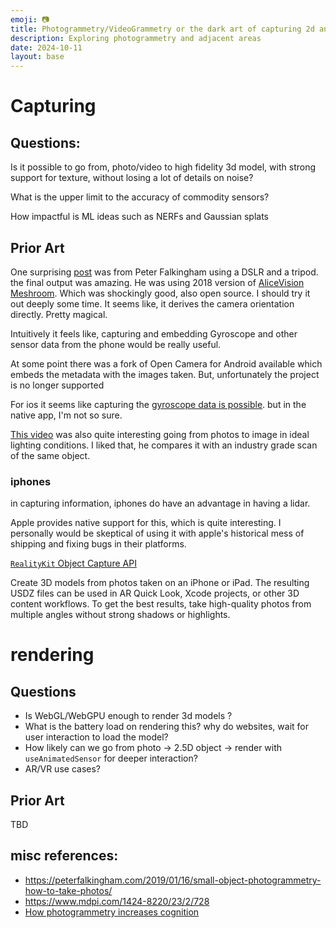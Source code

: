 ```yaml
---
emoji: 📷
title: Photogrammetry/VideoGrammetry or the dark art of capturing 2d and generating 3d models
description: Exploring photogrammetry and adjacent areas
date: 2024-10-11
layout: base
---
```


# Capturing

## Questions:

Is it possible to go from, photo/video to high fidelity 3d model, with strong support for texture, without losing a lot of details on noise?


What is the upper limit to the accuracy of commodity sensors?


How impactful is ML ideas such as NERFs and Gaussian splats

## Prior Art

One surprising [post](https://peterfalkingham.com/2019/01/16/small-object-photogrammetry-how-to-take-photos/) was from Peter Falkingham using a DSLR and a tripod.
the final output was amazing. He was using 2018 version of [AliceVision Meshroom](https://alicevision.org/). Which was shockingly good, also open source. 
I should try it out deeply some time. It seems like, it derives the camera orientation directly. Pretty magical. 

Intuitively it feels like, capturing and embedding Gyroscope and other sensor data from the phone would be really useful.

At some point there was a fork of Open Camera for Android available which embeds the metadata with the images taken. But, unfortunately the project is no longer supported

For ios it seems like capturing the [gyroscope data is possible](https://blender.stackexchange.com/questions/28690/how-to-import-recorded-iphone-gyro-data-into-blender). but in the native app, I'm not so sure.

[This video](https://www.youtube.com/watch?v=TeIi0BsR1Qs) was also quite interesting going from photos to image in ideal lighting conditions. I liked that, he compares it with an industry grade scan of the same object.


### iphones 

in capturing information, iphones do have an advantage in having a lidar.

Apple provides native support for this, which is quite interesting. I personally would be skeptical of using it with apple's historical mess of shipping and fixing bugs in their platforms.

[`RealityKit` Object Capture API](https://developer.apple.com/documentation/realitykit/realitykit-object-capture)

 Create 3D models from photos taken on an iPhone or iPad. The resulting USDZ files can be used in AR Quick Look, Xcode projects, or other 3D content workflows. To get the best results, take high-quality photos from multiple angles without strong shadows or highlights.

# rendering

## Questions

- Is WebGL/WebGPU enough to render 3d models ?
- What is the battery load on rendering this? why do websites, wait for user interaction to load the model?
- How likely can we go from photo -> 2.5D object -> render with `useAnimatedSensor` for deeper interaction?
- AR/VR use cases?

## Prior Art

TBD

## misc references:

- https://peterfalkingham.com/2019/01/16/small-object-photogrammetry-how-to-take-photos/
- https://www.mdpi.com/1424-8220/23/2/728
- [How photogrammetry increases cognition](https://www.frontiersin.org/journals/education/articles/10.3389/feduc.2020.00144/full)